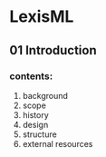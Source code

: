 #  LexisML  #

##  01 Introduction  ##

###  contents:  ###

01. background
02. scope
03. history
04. design
05. structure
06. external resources
